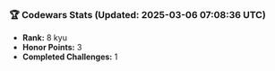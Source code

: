 ### 🏆 Codewars Stats (Updated: 2025-03-06 07:08:36 UTC)

- **Rank:** 8 kyu
- **Honor Points:** 3
- **Completed Challenges:** 1
